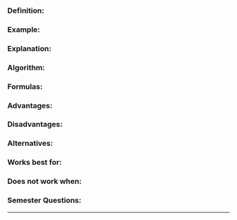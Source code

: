### Definition:

### Example:

### Explanation:

### Algorithm:

### Formulas:

### Advantages:

### Disadvantages:

### Alternatives:

### Works best for:

### Does not work when:

### Semester Questions:

___
